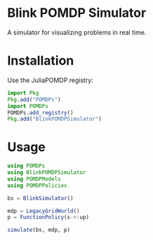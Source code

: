 # Blink POMDP Simulator

A simulator for visualizing problems in real time.

# Installation

Use the JuliaPOMDP registry:

```julia
import Pkg
Pkg.add("POMDPs")
import POMDPs
POMDPs.add_registry()
Pkg.add("BlinkPOMDPSimulator")
```

# Usage

```julia
using POMDPs
using BlinkPOMDPSimulator
using POMDPModels
using POMDPPolicies

bs = BlinkSimulator()

mdp = LegacyGridWorld()
p = FunctionPolicy(s->:up)

simulate(bs, mdp, p)
```
